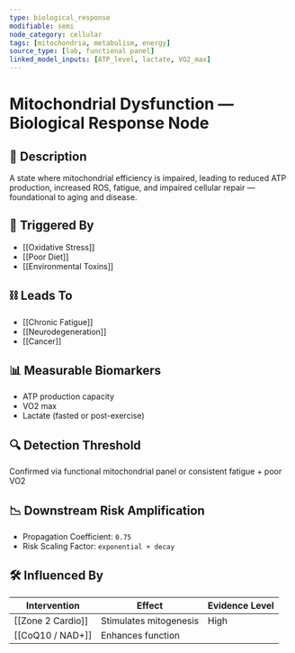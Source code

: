 ```yaml
---
type: biological_response
modifiable: semi
node_category: cellular
tags: [mitochondria, metabolism, energy]
source_type: [lab, functional panel]
linked_model_inputs: [ATP_level, lactate, VO2_max]
---
```


# Mitochondrial Dysfunction — Biological Response Node

## 🧪 Description
A state where mitochondrial efficiency is impaired, leading to reduced ATP production, increased ROS, fatigue, and impaired cellular repair — foundational to aging and disease.

## 🔁 Triggered By
- [[Oxidative Stress]]
- [[Poor Diet]]
- [[Environmental Toxins]]

## ⛓ Leads To
- [[Chronic Fatigue]]
- [[Neurodegeneration]]
- [[Cancer]]

## 📊 Measurable Biomarkers
- ATP production capacity
- VO2 max
- Lactate (fasted or post-exercise)

## 🔍 Detection Threshold
Confirmed via functional mitochondrial panel or consistent fatigue + poor VO2

## 📉 Downstream Risk Amplification
- Propagation Coefficient: `0.75`
- Risk Scaling Factor: `exponential + decay`

## 🛠 Influenced By
| Intervention           | Effect                | Evidence Level |
|------------------------|------------------------|----------------|
| [[Zone 2 Cardio]]      | Stimulates mitogenesis | High           |
| [[CoQ10 / NAD+]]       | Enhances function
